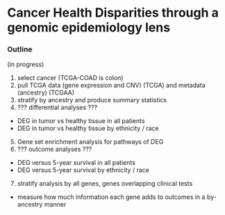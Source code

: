# Cancer Health Disparities through a genomic epidemiology lens

### Outline
(in progress)

1. select cancer (TCGA-COAD is colon)
2. pull TCGA data (gene expression and CNV) (TCGA) and metadata (ancestry) (TCGAA)
3. stratify by ancestry and produce summary statistics
4. ??? differential analyses ???
  * DEG in tumor vs healthy tissue in all patients
  * DEG in tumor vs healthy tissue by ethnicity / race
5. Gene set enrichment analysis for pathways of DEG
6. ??? outcome analyses ???
  * DEG versus 5-year survival in all patients
  * DEG versus 5-year survival by ethnicity / race
7. stratify analysis by all genes, genes overlapping clinical tests
  * measure how much information each gene adds to outcomes in a by-ancestry manner
